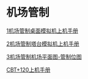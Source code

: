 # 机场管制

[1机场管制桌面模拟机上机手册](1机场管制桌面模拟机上机手册.pdf)

[2机场管制塔台模拟机上机手册](2机场管制塔台模拟机上机手册.pdf)

[3机场管制机场平面图-管制位图](3机场管制机场平面图-管制位图.pdf)

[CBT+120上机手册](CBT+120上机手册.pdf)
